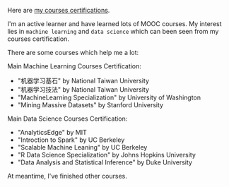Here are [my courses certifications](http://younggy.com/moocs.html).

I'm an active learner and have learned lots of MOOC courses.
My interest lies in `machine learning` and `data science` which can been seen from my courses certification. 

There are some courses which help me a lot:

Main Machine Learning Courses Certification:
- "机器学习基石" by National Taiwan University
- "机器学习技法" by National Taiwan University
- "MachineLearning Specialization" by University of Washington
- "Mining Massive Datasets" by Stanford University

Main Data Science Courses Certification:
- "AnalyticsEdge" by MIT
- "Introction to Spark" by UC Berkeley
- "Scalable Machine Leaning" by UC Berkeley
- "R Data Science Specialization" by Johns Hopkins University
- "Data Analysis and Statistical Inference" by Duke University

At meantime, I've finished other courses.
